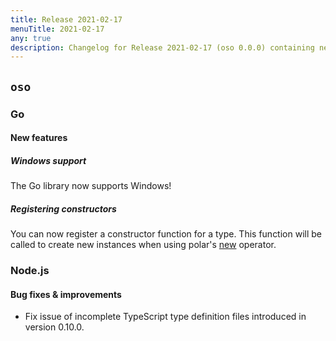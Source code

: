 ```yaml
---
title: Release 2021-02-17
menuTitle: 2021-02-17
any: true
description: Changelog for Release 2021-02-17 (oso 0.0.0) containing new features, bug fixes, and more.
---
```


## `oso`

### Go

#### New features

##### Windows support

The Go library now supports Windows!

##### Registering constructors

You can now register a constructor function for a type. This function will be called to create
new instances when using polar's [new](https://docs.osohq.com/go/reference/polar-syntax.html#new) operator.

### Node.js

#### Bug fixes & improvements

* Fix issue of incomplete TypeScript type definition files introduced in
  version 0.10.0.
